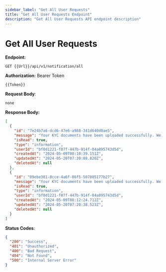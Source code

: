 ```yaml
---
sidebar_label: "Get All User Requests"
title: "Get All User Requests Endpoint"
description: "Get All User Requests API endpoint description"
---
```


# Get All User Requests

**Endpoint:**

```
GET {{Url}}/api/v1/notification/all
```

**Authorization:** Bearer Token

```
{{Token}}
```

**Request Body**:
```
none
```

**Response Body:**

```json
[
  {
    "id": "7e24b7a6-dcd6-47e6-a988-341d640d8ae5",
    "message": "Your KYC documents have been uploaded successfully. We will notify you when the verification process is complete. Thank you!",
    "isRead": true,
    "type": "information",
    "userId": "bf0d1221-f07f-447b-914f-04a895743d5d",
    "createdAt": "2024-05-09T08:10:39.151Z",
    "updatedAt": "2024-05-20T07:20:08.820Z",
    "deletedAt": null
  },
  {
    "id": "09ebe381-8cce-4a6f-86f5-507085177b27",
    "message": "Your KYC documents have been uploaded successfully. We will notify you when the verification process is complete. Thank you!",
    "isRead": true,
    "type": "information",
    "userId": "bf0d1221-f07f-447b-914f-04a895743d5d",
    "createdAt": "2024-05-09T08:12:24.712Z",
    "updatedAt": "2024-05-20T07:20:38.523Z",
    "deletedAt": null
  }
]
```

**Status Codes**:

```json
{
  "200": "Success",
  "401": "Unauthorized",
  "400": "Bad Request",
  "404": "Not Found",
  "500": "Internal Server Error"
}
```
